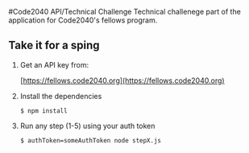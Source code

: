 #Code2040 API/Technical Challenge
Technical challenege part of the application for Code2040's fellows program.

## Take it for a sping

1. Get an API key from: 

	[https://fellows.code2040.org](https://fellows.code2040.org)

2. Install the dependencies
	
	`$ npm install`

3. Run any step (1-5) using your auth token
	
	`$ authToken=someAuthToken node stepX.js`
